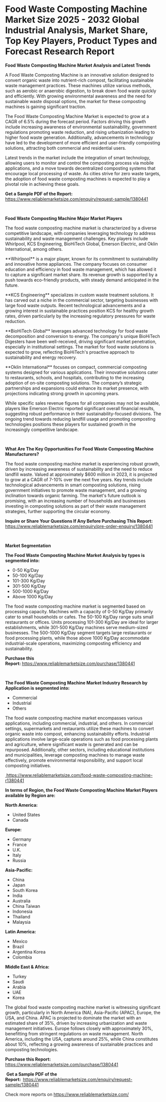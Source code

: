 <p><h1>Food Waste Composting Machine Market Size 2025 - 2032 Global Industrial Analysis, Market Share, Top Key Players, Product Types and Forecast Research Report</h1></p><p><strong>Food Waste Composting Machine Market Analysis and Latest Trends</strong></p>
<p><p>A Food Waste Composting Machine is an innovative solution designed to convert organic waste into nutrient-rich compost, facilitating sustainable waste management practices. These machines utilize various methods, such as aerobic or anaerobic digestion, to break down food waste quickly and efficiently. With growing environmental awareness and the need for sustainable waste disposal options, the market for these composting machines is gaining significant traction.</p><p>The Food Waste Composting Machine Market is expected to grow at a CAGR of 6.5% during the forecast period. Factors driving this growth include increasing awareness of environmental sustainability, government regulations promoting waste reduction, and rising urbanization leading to higher food waste generation. Additionally, advancements in technology have led to the development of more efficient and user-friendly composting solutions, attracting both commercial and residential users.</p><p>Latest trends in the market include the integration of smart technology, allowing users to monitor and control the composting process via mobile applications, and a move towards decentralized composting systems that encourage local processing of waste. As cities strive for zero waste targets, the adoption of food waste composting machines is expected to play a pivotal role in achieving these goals.</p></p>
<p><strong>Get a Sample PDF of the Report:&nbsp;</strong> <a href="https://www.reliablemarketsize.com/enquiry/request-sample/1380441?utm_campaign=2475&utm_medium=2&utm_source=Github&utm_content=ia&utm_term=11042025&utm_id=food-waste-composting-machine">https://www.reliablemarketsize.com/enquiry/request-sample/1380441</a></p>
<p>&nbsp;</p>
<p><strong>Food Waste Composting Machine Major Market Players</strong></p>
<p><p>The food waste composting machine market is characterized by a diverse competitive landscape, with companies leveraging technology to address sustainability and waste management challenges. Key players include Whirlpool, KCS Engineering, BioHiTech Global, Emerson Electric, and Oklin International, among others.</p><p>**Whirlpool** is a major player, known for its commitment to sustainability and innovative home appliances. The company focuses on consumer education and efficiency in food waste management, which has allowed it to capture a significant market share. Its revenue growth is supported by a push towards eco-friendly products, with steady demand anticipated in the future.</p><p>**KCS Engineering** specializes in custom waste treatment solutions. It has carved out a niche in the commercial sector, targeting businesses with large food waste outputs. Recent technological advancements and a growing interest in sustainable practices position KCS for healthy growth rates, driven particularly by the increasing regulatory pressures for waste reduction.</p><p>**BioHiTech Global** leverages advanced technology for food waste decomposition and conversion to energy. The company's unique BioHiTech Digesters have been well-received, driving significant market penetration, especially in institutional settings. The market for food waste solutions is expected to grow, reflecting BioHiTech's proactive approach to sustainability and energy recovery.</p><p>**Oklin International** focuses on compact, commercial composting systems designed for various applications. Their innovative solutions cater to restaurants, schools, and hospitals, contributing to the increasing adoption of on-site composting solutions. The company’s strategic partnerships and expansions could enhance its market presence, with projections indicating strong growth in upcoming years.</p><p>While specific sales revenue figures for all companies may not be available, players like Emerson Electric reported significant overall financial results, suggesting robust performance in their sustainability-focused divisions. The ongoing trend towards reducing landfill usage and promoting composting technologies positions these players for sustained growth in the increasingly competitive landscape.</p></p>
<p>&nbsp;</p>
<p><strong>What Are The Key Opportunities For Food Waste Composting Machine Manufacturers?</strong></p>
<p><p>The food waste composting machine market is experiencing robust growth, driven by increasing awareness of sustainability and the need to reduce landfill waste. Valued at approximately $600 million in 2023, it is projected to grow at a CAGR of 7-10% over the next five years. Key trends include technological advancements in smart composting solutions, rising government initiatives to promote waste management, and a growing inclination towards organic farming. The market's future outlook is promising, with an increasing number of households and businesses investing in composting solutions as part of their waste management strategies, further supporting the circular economy.</p></p>
<p><strong>Inquire or Share Your Questions If Any Before Purchasing This Report:</strong> <a href="https://www.reliablemarketsize.com/enquiry/pre-order-enquiry/1380441?utm_campaign=2475&utm_medium=2&utm_source=Github&utm_content=ia&utm_term=11042025&utm_id=food-waste-composting-machine">https://www.reliablemarketsize.com/enquiry/pre-order-enquiry/1380441</a></p>
<p>&nbsp;</p>
<p><strong>Market Segmentation</strong></p>
<p><strong>The Food Waste Composting Machine Market Analysis by types is segmented into:</strong></p>
<p><ul><li>0-50 Kg/Day</li><li>50-100 Kg/Day</li><li>101-300 Kg/Day</li><li>301-500 Kg/Day</li><li>500-1000 Kg/Day</li><li>Above 1000 Kg/Day</li></ul></p>
<p><p>The food waste composting machine market is segmented based on processing capacity. Machines with a capacity of 0-50 Kg/Day primarily cater to small households or cafes. The 50-100 Kg/Day range suits small restaurants or offices. Units processing 101-300 Kg/Day are ideal for larger establishments, while 301-500 Kg/Day machines serve medium-sized businesses. The 500-1000 Kg/Day segment targets large restaurants or food processing plants, while those above 1000 Kg/Day accommodate industrial-scale operations, maximizing composting efficiency and sustainability.</p></p>
<p><strong>Purchase this Report:&nbsp;</strong><a href="https://www.reliablemarketsize.com/purchase/1380441?utm_campaign=2475&utm_medium=2&utm_source=Github&utm_content=ia&utm_term=11042025&utm_id=food-waste-composting-machine">https://www.reliablemarketsize.com/purchase/1380441</a></p>
<p>&nbsp;</p>
<p><strong>The Food Waste Composting Machine Market Industry Research by Application is segmented into:</strong></p>
<p><ul><li>Commercial</li><li>Industrial</li><li>Others</li></ul></p>
<p><p>The food waste composting machine market encompasses various applications, including commercial, industrial, and others. In commercial settings, supermarkets and restaurants utilize these machines to convert organic waste into compost, enhancing sustainability efforts. Industrial applications involve large-scale operations such as food processing plants and agriculture, where significant waste is generated and can be repurposed. Additionally, other sectors, including educational institutions and municipalities, leverage composting machines to manage waste effectively, promote environmental responsibility, and support local composting initiatives.</p></p>
<p><a href="https://www.reliablemarketsize.com/food-waste-composting-machine-r1380441?utm_campaign=2475&utm_medium=2&utm_source=Github&utm_content=ia&utm_term=11042025&utm_id=food-waste-composting-machine">&nbsp;https://www.reliablemarketsize.com/food-waste-composting-machine-r1380441</a></p>
<p><strong>In terms of Region, the Food Waste Composting Machine Market Players available by Region are:</strong></p>
<p>
    <p> <strong> North America: </strong>
        <ul>
            <li>United States</li>
            <li>Canada</li>
        </ul>
        </p> 
    <p> <strong> Europe: </strong>
        <ul>
            <li>Germany</li>
            <li>France</li>
            <li>U.K.</li>
            <li>Italy</li>
            <li>Russia</li>
        </ul>
        </p> 
    <p> <strong> Asia-Pacific: </strong>
        <ul>
            <li>China</li>
            <li>Japan</li>
            <li>South Korea</li>
            <li>India</li>
            <li>Australia</li>
            <li>China Taiwan</li>
            <li>Indonesia</li>
            <li>Thailand</li>
            <li>Malaysia</li>
        </ul>
        </p> 
    <p> <strong> Latin America: </strong>
        <ul>
            <li>Mexico</li>
            <li>Brazil</li>
            <li>Argentina Korea</li>
            <li>Colombia</li>
        </ul>
        </p> 
    <p> <strong> Middle East & Africa: </strong>
        <ul>
            <li>Turkey</li>
            <li>Saudi</li>
            <li>Arabia</li>
            <li>UAE</li>
            <li>Korea</li>
        </ul>
    </p>
    </p>
<p><p>The global food waste composting machine market is witnessing significant growth, particularly in North America (NA), Asia-Pacific (APAC), Europe, the USA, and China. APAC is projected to dominate the market with an estimated share of 35%, driven by increasing urbanization and waste management initiatives. Europe follows closely with approximately 30%, benefitting from stringent regulations on waste management. North America, including the USA, captures around 25%, while China constitutes about 10%, reflecting a growing awareness of sustainable practices and composting technologies.</p></p>
<p><strong>Purchase this Report: </strong><a href="https://www.reliablemarketsize.com/purchase/1380441?utm_campaign=2475&utm_medium=2&utm_source=Github&utm_content=ia&utm_term=11042025&utm_id=food-waste-composting-machine">https://www.reliablemarketsize.com/purchase/1380441</a></p>
<p>&nbsp;<strong>Get a Sample PDF of the Report:&nbsp;&nbsp;</strong><a href="https://www.reliablemarketsize.com/enquiry/request-sample/1380441?utm_campaign=2475&utm_medium=2&utm_source=Github&utm_content=ia&utm_term=11042025&utm_id=food-waste-composting-machine">https://www.reliablemarketsize.com/enquiry/request-sample/1380441</a></p>
<p><strong></strong></p>
<p>Check more reports on <a href="https://www.reliablemarketsize.com/?utm_campaign=2475&utm_medium=2&utm_source=Github&utm_content=ia&utm_term=11042025&utm_id=food-waste-composting-machine">https://www.reliablemarketsize.com/</a></p>